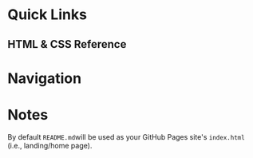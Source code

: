 # Quick Links

## HTML & CSS Reference

# Navigation

# Notes
By default `README.md`will be used as your GitHub Pages site's `index.html` (i.e., landing/home page).
